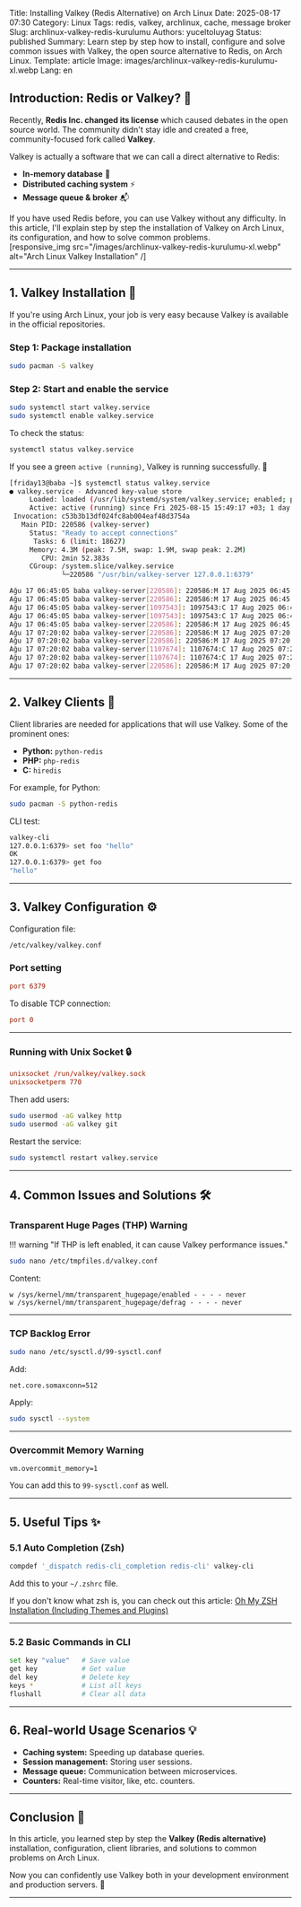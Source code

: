Title: Installing Valkey (Redis Alternative) on Arch Linux
Date: 2025-08-17 07:30
Category: Linux
Tags: redis, valkey, archlinux, cache, message broker
Slug: archlinux-valkey-redis-kurulumu
Authors: yuceltoluyag
Status: published
Summary: Learn step by step how to install, configure and solve common issues with Valkey, the open source alternative to Redis, on Arch Linux.
Template: article
Image: images/archlinux-valkey-redis-kurulumu-xl.webp
Lang: en

## Introduction: Redis or Valkey? 🤔

Recently, **Redis Inc. changed its license** which caused debates in the open source world. The community didn't stay idle and created a free, community-focused fork called **Valkey**.

Valkey is actually a software that we can call a direct alternative to Redis:

- **In-memory database** 🧠
- **Distributed caching system** ⚡
- **Message queue & broker** 📬

If you have used Redis before, you can use Valkey without any difficulty. In this article, I'll explain step by step the installation of Valkey on Arch Linux, its configuration, and how to solve common problems.  
[responsive_img src="/images/archlinux-valkey-redis-kurulumu-xl.webp" alt="Arch Linux Valkey Installation" /]

---

## 1. Valkey Installation 🚀

If you're using Arch Linux, your job is very easy because Valkey is available in the official repositories.

### Step 1: Package installation

```bash
sudo pacman -S valkey
```

### Step 2: Start and enable the service

```bash
sudo systemctl start valkey.service
sudo systemctl enable valkey.service
```

To check the status:

```bash
systemctl status valkey.service
```

If you see a green `active (running)`, Valkey is running successfully. 🎉

```bash
[friday13@baba ~]$ systemctl status valkey.service
● valkey.service - Advanced key-value store
     Loaded: loaded (/usr/lib/systemd/system/valkey.service; enabled; preset: disabled)
     Active: active (running) since Fri 2025-08-15 15:49:17 +03; 1 day 15h ago
 Invocation: c53b3b13df024fc8ab004eaf48d3754a
   Main PID: 220586 (valkey-server)
     Status: "Ready to accept connections"
      Tasks: 6 (limit: 18627)
     Memory: 4.3M (peak: 7.5M, swap: 1.9M, swap peak: 2.2M)
        CPU: 2min 52.383s
     CGroup: /system.slice/valkey.service
             └─220586 "/usr/bin/valkey-server 127.0.0.1:6379"

Ağu 17 06:45:05 baba valkey-server[220586]: 220586:M 17 Aug 2025 06:45:05.283 * 100 changes in 300 seconds. Saving...
Ağu 17 06:45:05 baba valkey-server[220586]: 220586:M 17 Aug 2025 06:45:05.283 * Background saving started by pid 1097543
Ağu 17 06:45:05 baba valkey-server[1097543]: 1097543:C 17 Aug 2025 06:45:05.288 * DB saved on disk
Ağu 17 06:45:05 baba valkey-server[1097543]: 1097543:C 17 Aug 2025 06:45:05.288 * Fork CoW for RDB: current 0 MB, peak 0 MB, average 0 MB
Ağu 17 06:45:05 baba valkey-server[220586]: 220586:M 17 Aug 2025 06:45:05.384 * Background saving terminated with success
Ağu 17 07:20:02 baba valkey-server[220586]: 220586:M 17 Aug 2025 07:20:02.485 * 100 changes in 300 seconds. Saving...
Ağu 17 07:20:02 baba valkey-server[220586]: 220586:M 17 Aug 2025 07:20:02.485 * Background saving started by pid 1107674
Ağu 17 07:20:02 baba valkey-server[1107674]: 1107674:C 17 Aug 2025 07:20:02.488 * DB saved on disk
Ağu 17 07:20:02 baba valkey-server[1107674]: 1107674:C 17 Aug 2025 07:20:02.488 * Fork CoW for RDB: current 0 MB, peak 0 MB, average 0 MB
Ağu 17 07:20:02 baba valkey-server[220586]: 220586:M 17 Aug 2025 07:20:02.585 * Background saving terminated with success
```

---

## 2. Valkey Clients 🔌

Client libraries are needed for applications that will use Valkey. Some of the prominent ones:

- **Python:** `python-redis`
- **PHP:** `php-redis`
- **C:** `hiredis`

For example, for Python:

```bash
sudo pacman -S python-redis
```

CLI test:

```bash
valkey-cli
127.0.0.1:6379> set foo "hello"
OK
127.0.0.1:6379> get foo
"hello"
```

---

## 3. Valkey Configuration ⚙️

Configuration file:

```
/etc/valkey/valkey.conf
```

### Port setting

```conf
port 6379
```

To disable TCP connection:

```conf
port 0
```

---

### Running with Unix Socket 🔒

```conf
unixsocket /run/valkey/valkey.sock
unixsocketperm 770
```

Then add users:

```bash
sudo usermod -aG valkey http
sudo usermod -aG valkey git
```

Restart the service:

```bash
sudo systemctl restart valkey.service
```

---

## 4. Common Issues and Solutions 🛠️

### Transparent Huge Pages (THP) Warning

!!! warning "If THP is left enabled, it can cause Valkey performance issues."

```bash
sudo nano /etc/tmpfiles.d/valkey.conf
```

Content:

```
w /sys/kernel/mm/transparent_hugepage/enabled - - - - never
w /sys/kernel/mm/transparent_hugepage/defrag - - - - never
```

---

### TCP Backlog Error

```bash
sudo nano /etc/sysctl.d/99-sysctl.conf
```

Add:

```
net.core.somaxconn=512
```

Apply:

```bash
sudo sysctl --system
```

---

### Overcommit Memory Warning

```
vm.overcommit_memory=1
```

You can add this to `99-sysctl.conf` as well.

---

## 5. Useful Tips ✨

### 5.1 Auto Completion (Zsh)

```bash
compdef '_dispatch redis-cli_completion redis-cli' valkey-cli
```

Add this to your `~/.zshrc` file.

If you don't know what zsh is, you can check out this article: [Oh My ZSH Installation (Including Themes and Plugins)](/oh-my-zsh-kurulumu-tema-ve-eklentiler/)

---

### 5.2 Basic Commands in CLI

```bash
set key "value"   # Save value
get key           # Get value
del key           # Delete key
keys *            # List all keys
flushall          # Clear all data
```

---

## 6. Real-world Usage Scenarios 💡

- **Caching system:** Speeding up database queries.
- **Session management:** Storing user sessions.
- **Message queue:** Communication between microservices.
- **Counters:** Real-time visitor, like, etc. counters.

---

## Conclusion 🎯

In this article, you learned step by step the **Valkey (Redis alternative)** installation, configuration, client libraries, and solutions to common problems on Arch Linux.

Now you can confidently use Valkey both in your development environment and production servers. 💚

---
